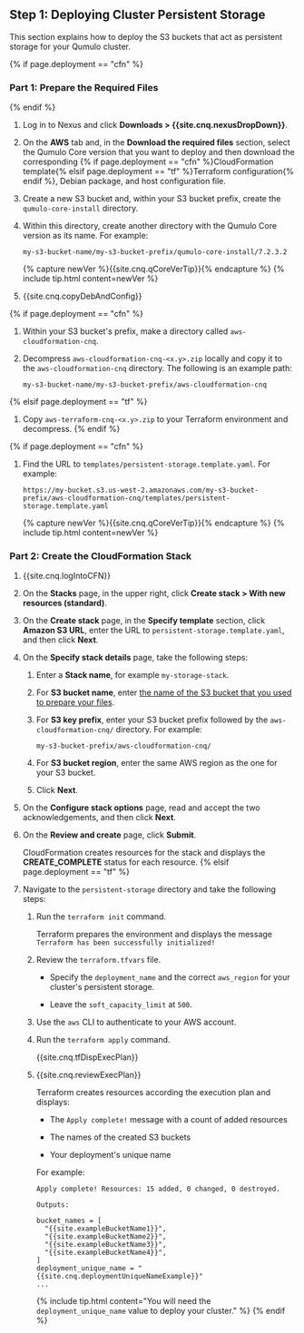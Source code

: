 <a id="deploy-persistent-storage"></a>
## Step 1: Deploying Cluster Persistent Storage
This section explains how to deploy the S3 buckets that act as persistent storage for your Qumulo cluster.

{% if page.deployment == "cfn" %}
<a id="prepare-required-files"></a>
### Part 1: Prepare the Required Files
{% endif %}
1. Log in to Nexus and click **Downloads > {{site.cnq.nexusDropDown}}**.

1. On the **AWS** tab and, in the **Download the required files** section, select the Qumulo Core version that you want to deploy and then download the corresponding {% if page.deployment == "cfn" %}CloudFormation template{% elsif page.deployment == "tf" %}Terraform configuration{% endif %}, Debian package, and host configuration file.

1. Create a new S3 bucket and, within your S3 bucket prefix, create the `qumulo-core-install` directory.

1. Within this directory, create another directory with the Qumulo Core version as its name. For example:

   ```
   my-s3-bucket-name/my-s3-bucket-prefix/qumulo-core-install/7.2.3.2
   ```

   {% capture newVer %}{{site.cnq.qCoreVerTip}}{% endcapture %}
   {% include tip.html content=newVer %}

1. {{site.cnq.copyDebAndConfig}}

{% if page.deployment == "cfn" %}
1. Within your S3 bucket's prefix, make a directory called `aws-cloudformation-cnq`.

1. Decompress `aws-cloudformation-cnq-<x.y>.zip` locally and copy it to the `aws-cloudformation-cnq` directory. The following is an example path:

   ```
   my-s3-bucket-name/my-s3-bucket-prefix/aws-cloudformation-cnq
   ```
{% elsif page.deployment == "tf" %}
1. Copy `aws-terraform-cnq-<x.y>.zip` to your Terraform environment and decompress.
{% endif %}

{% if page.deployment == "cfn" %}
1. Find the URL to `templates/persistent-storage.template.yaml`. For example:

   ```
   https://my-bucket.s3.us-west-2.amazonaws.com/my-s3-bucket-prefix/aws-cloudformation-cnq/templates/persistent-storage.template.yaml
   ```

   {% capture newVer %}{{site.cnq.qCoreVerTip}}{% endcapture %}
   {% include tip.html content=newVer %}

<a id="create-cloudformation-stack"></a>
### Part 2: Create the CloudFormation Stack

1. {{site.cnq.logIntoCFN}}

1. On the **Stacks** page, in the upper right, click **Create stack > With new resources (standard)**.

1. On the **Create stack** page, in the **Specify template** section, click **Amazon S3 URL**, enter the URL to `persistent-storage.template.yaml`, and then click **Next**.

1. On the **Specify stack details** page, take the following steps:

   1. <a id="persistent-storage-stack-name"></a> Enter a **Stack name**, for example `my-storage-stack`.

   1. For **S3 bucket name**, enter [the name of the S3 bucket that you used to prepare your files](#prepare-required-files).

   1. For **S3 key prefix**, enter your S3 bucket prefix followed by the `aws-cloudformation-cnq/` directory. For example:

      ```
      my-s3-bucket-prefix/aws-cloudformation-cnq/
      ```

   1. For **S3 bucket region**, enter the same AWS region as the one for your S3 bucket.
  
   1. Click **Next**.

1. On the **Configure stack options** page, read and accept the two acknowledgements, and then click **Next**.

1. On the **Review and create** page, click **Submit**.

   CloudFormation creates resources for the stack and displays the **CREATE_COMPLETE** status for each resource.
{% elsif page.deployment == "tf" %}

1. Navigate to the `persistent-storage` directory and take the following steps:

   1. Run the `terraform init` command.

      Terraform prepares the environment and displays the message `Terraform has been successfully initialized!`

   1. Review the `terraform.tfvars` file.

      * Specify the `deployment_name` and the correct `aws_region` for your cluster's persistent storage.
        
      * Leave the `soft_capacity_limit` at `500`.

   1. Use the `aws` CLI to authenticate to your AWS account.

   1. Run the `terraform apply` command.
  
      {{site.cnq.tfDispExecPlan}}

   1. {{site.cnq.reviewExecPlan}}

      Terraform creates resources according the execution plan and displays:

      * The `Apply complete!` message with a count of added resources
        
      * The names of the created S3 buckets
        
      * Your deployment's unique name
     
      For example:
     
      ```
      Apply complete! Resources: 15 added, 0 changed, 0 destroyed.
      
      Outputs:

      bucket_names = [
        "{{site.exampleBucketName1}}",
        "{{site.exampleBucketName2}}",
        "{{site.exampleBucketName3}}",
        "{{site.exampleBucketName4}}",
      ]
      deployment_unique_name = "{{site.cnq.deploymentUniqueNameExample}}"
      ...
      ```

      {% include tip.html content="You will need the `deployment_unique_name` value to deploy your cluster." %}
{% endif %}
